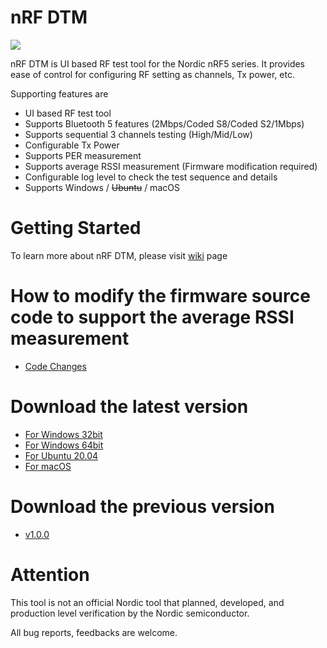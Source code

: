 # nRF DTM

<img src="https://github.com/olleheugene/nRF-DTM/blob/master/pics/DTM_USAGE.gif">

nRF DTM is UI based RF test tool for the Nordic nRF5 series.
It provides ease of control for configuring RF setting as channels, Tx power, etc.

Supporting features are 
- UI based RF test tool
- Supports Bluetooth 5 features (2Mbps/Coded S8/Coded S2/1Mbps)
- Supports sequential 3 channels testing   (High/Mid/Low)
- Configurable Tx Power
- Supports PER measurement
- Supports average RSSI measurement (Firmware modification required)
- Configurable log level to check the test sequence and details
- Supports Windows / ~~Ubuntu~~ / macOS

# Getting Started
To learn more about nRF DTM, please visit [wiki](https://github.com/olleheugene/nRF-DTM/wiki) page

# How to modify the firmware source code to support the average RSSI measurement
- [Code Changes](https://github.com/olleheugene/nRF-DTM/wiki/Code-Changes)

# Download the latest version
- [For Windows 32bit](https://github.com/olleheugene/nRF-DTM/raw/master/Release/Windows_x86/nRF_DTM_x86.exe)  
- [For Windows 64bit](https://github.com/olleheugene/nRF-DTM/raw/master/Release/Windows_x86/nRF_DTM_x64.exe)  
- [For Ubuntu 20.04](https://github.com/olleheugene/nRF-DTM/raw/master/Release/Ubuntu/nRF_DTM_x64_Ubuntu_20.04)  
- [For macOS](https://github.com/olleheugene/nRF-DTM/raw/master/Release/macOS/nRF_DTM_macOS)

# Download the previous version
- [v1.0.0](https://github.com/olleheugene/nRF-DTM/archive/v1.0.zip)

# Attention 
This tool is not an official Nordic tool that planned, developed, and production level verification by the Nordic semiconductor.

All bug reports, feedbacks are welcome.

